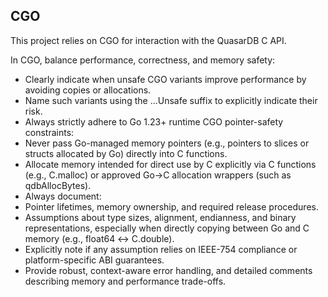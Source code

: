 ## CGO

This project relies on CGO for interaction with the QuasarDB C API.

In CGO, balance performance, correctness, and memory safety:
 * Clearly indicate when unsafe CGO variants improve performance by avoiding copies or allocations.
 * Name such variants using the ...Unsafe suffix to explicitly indicate their risk.
 * Always strictly adhere to Go 1.23+ runtime CGO pointer-safety constraints:
  * Never pass Go-managed memory pointers (e.g., pointers to slices or structs allocated by Go) directly into C functions.
  * Allocate memory intended for direct use by C explicitly via C functions (e.g., C.malloc) or approved Go→C allocation wrappers (such as qdbAllocBytes).
 * Always document:
  * Pointer lifetimes, memory ownership, and required release procedures.
  * Assumptions about type sizes, alignment, endianness, and binary representations, especially when directly copying between Go and C memory (e.g., float64 ↔ C.double).
 * Explicitly note if any assumption relies on IEEE-754 compliance or platform-specific ABI guarantees.
 * Provide robust, context-aware error handling, and detailed comments describing memory and performance trade-offs.
